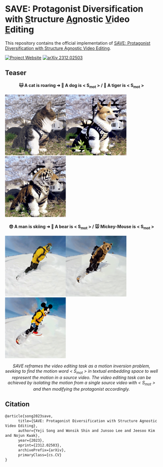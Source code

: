 # SAVE: Protagonist Diversification with <U>S</U>tructure <U>A</U>gnostic <U>V</U>ideo <U>E</U>diting

This repository contains the official implementation of 
[<U>SAVE: Protagonist Diversification with Structure Agnostic Video Editing</U>](https://arxiv.org/abs/2312.02503).

[![Project Website](https://img.shields.io/badge/Project-Website-orange)](https://ldynx.github.io/SAVE/)
[![arXiv 2312.02503](https://img.shields.io/badge/arXiv-2312.02503-red)](https://arxiv.org/abs/2312.02503)


## Teaser
<h4 align="center"> 🐱 A cat is roaring ➜ 🐶 A dog is < S<sub>mot</sub> > / 🐯 A tiger is < S<sub>mot</sub> > </h4>

<img src="assets/cat_flower/cat.gif" width="200" height="200"><img src="assets/cat_flower/Ours_dog.gif" width="200" height="200"><img src="assets/cat_flower/Ours_tiger.gif" width="200" height="200">

<h4 align="center"> 😎 A man is skiing ➜ 🐻 A bear is < S<sub>mot</sub> > / 🐭 Mickey-Mouse is < S<sub>mot</sub> > </h4>

<img src="assets/man-skiing/man-skiing.gif" width="200" height="200"><img src="assets/man-skiing/Ours_bear.gif" width="200" height="200"><img src="assets/man-skiing/Ours_Mickey-Mouse.gif" width="200" height="200">

<p align="center">
<em>SAVE reframes the video editing task as a motion inversion problem, seeking to find the motion word < S<sub>mot</sub> > in textual embedding space to well represent the motion in a source video. The video editing task can be achieved by isolating the motion from a single source video with < S<sub>mot</sub> > and then modifying the protagonist accordingly.</em>
</p>

## Citation

```
@article{song2023save,
      title={SAVE: Protagonist Diversification with Structure Agnostic Video Editing}, 
      author={Yeji Song and Wonsik Shin and Junsoo Lee and Jeesoo Kim and Nojun Kwak},
      year={2023},
      eprint={2312.02503},
      archivePrefix={arXiv},
      primaryClass={cs.CV}
}
```
